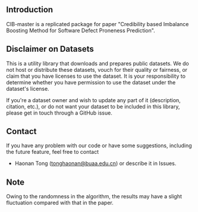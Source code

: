 ## Introduction
CIB-master is a replicated package for paper "Credibility based Imbalance Boosting Method for Software Defect Proneness Prediction".
 
## Disclaimer on Datasets

This is a utility library that downloads and prepares public datasets. We do not host or distribute these datasets, vouch for their quality or fairness, or claim that you have licenses to use the dataset. It is your responsibility to determine whether you have permission to use the dataset under the dataset's license.

If you're a dataset owner and wish to update any part of it (description, citation, etc.), or do not want your dataset to be included in this library, please get in touch through a GitHub issue. 

## Contact
If you have any problem with our code or have some suggestions, including the future feature, feel free to contact 
- Haonan Tong (tonghaonan@buaa.edu.cn) or describe it in Issues.

## Note
Owing to the randomness in the algorithm, the results may have a slight fluctuation compared with that in the paper.